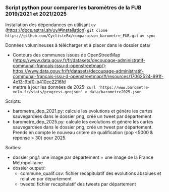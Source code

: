 ### Script python pour comparer les baromètres de la FUB 2019/2021 et 2021/2025

Installation des dépendances en utilisant `uv` (https://docs.astral.sh/uv/#installation)
`git clone https://github.com/CyclisteBx/comparaison_barometre_FUB.git`
`uv sync`

Données volumineuses à télécharger et à placer dans le dossier data/
- Contours des communes issues de OpenStreetMap (https://www.data.gouv.fr/fr/datasets/decoupage-administratif-communal-francais-issu-d-openstreetmap/): https://www.data.gouv.fr/fr/datasets/decoupage-administratif-communal-francais-issu-d-openstreetmap/#/resources/17062524-991f-4e13-9bf0-b410cc2216fd
- mettre à jour les données de 2025: `curl 'https://www.barometre-velo.fr/stats/progress.geojson' > data/barometre2025.json`



Scripts:
- barometre_dep_2021.py: calcule les evolutions et génère les cartes sauvegardées dans le dossier png, créé un tweet par département
- barometre_dep_2025.py: calcule les evolutions et génère les cartes sauvegardées dans le dossier png, créé un tweet par département. Prends en compte le nouveau critère de qualification (pop <5000 & reponse > 30) pour 2025.

Sorties:
- dossier png/: une image par département + une image de la France Métropolitaine
- dossier output/:
  * commune_qualif.csv: fichier recapitulatif des evolutions absolues et relative par département
  * tweets: fichier recapitulatif des tweets par département
